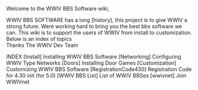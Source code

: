 
Welcome to the WWIV BBS Software wiki,

WWIV BBS SOFTWARE has a long [history], this project is to give WWIV a strong future.
Were working hard to bring you the best bbs software we can. This wiki is to support
the users of WWIV from install to customization. Below is an index of topics 
<br>
Thanks 
The WWIV Dev Team 

INDEX
[Install]             Installing WWIV BBS Software 
[Networking]          Configuring WWIV Type Networks 
[Doors]               Installing Door Games
[Customization]       Customizing WWIV BBS Software 
[RegistrationCode430] Registration Code for 4.30 init (for 5.0)
[WWIV BBS List]       List of WWIV BBSes
[wwivnet]             Join WWIVnet
